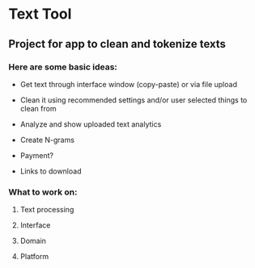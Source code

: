 # **Text Tool** #

## Project for app to clean and tokenize texts ##

### Here are some basic ideas: ###

* Get text through interface window (copy-paste) or via file upload

* Clean it using recommended settings and/or user selected things to clean from

* Analyze and show uploaded text analytics

* Create N-grams

* Payment?

* Links to download

### What to work on: ###

1. Text processing

2. Interface

3. Domain

4. Platform